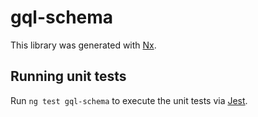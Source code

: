 # gql-schema

This library was generated with [Nx](https://nx.dev).

## Running unit tests

Run `ng test gql-schema` to execute the unit tests via [Jest](https://jestjs.io).
